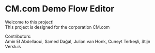 
# CM.com Demo Flow Editor

Welcome to this project!  
This project is designed for the corporation CM.com  
  
Contributors:  
Amin El Abdellaoui, Samed Dağal, Julian van Honk, Cuneyt Terkeşli, Stijn Versluis
